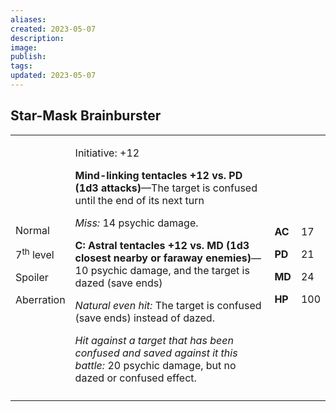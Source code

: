 ```yaml
---
aliases: 
created: 2023-05-07
description: 
image: 
publish: 
tags: 
updated: 2023-05-07
---
```


## Star-Mask Brainburster

<table>
<colgroup>
<col style="width: 16%" />
<col style="width: 71%" />
<col style="width: 5%" />
<col style="width: 6%" />
</colgroup>
<tbody>
<tr class="odd">
<td><p>Normal</p>
<p>7<sup>th</sup> level</p>
<p>Spoiler</p>
<p>Aberration</p></td>
<td><p>Initiative: +12</p>
<p><strong>Mind-linking tentacles +12 vs. PD (1d3 attacks)</strong>—The
target is confused until the end of its next turn</p>
<p><em>Miss:</em> 14 psychic damage.</p>
<p><strong>C: Astral tentacles +12 vs. MD (1d3 closest nearby or faraway
enemies)</strong>—10 psychic damage, and the target is dazed (save
ends)</p>
<p><em>Natural even hit:</em> The target is confused (save ends) instead
of dazed.</p>
<p><em>Hit against a target that has been confused and saved against it
this battle:</em> 20 psychic damage, but no dazed or confused
effect.</p></td>
<td><p><strong>AC</strong></p>
<p><strong>PD</strong></p>
<p><strong>MD</strong></p>
<p><strong>HP</strong></p></td>
<td><p>17</p>
<p>21</p>
<p>24</p>
<p>100</p></td>
</tr>
<tr class="even">
<td></td>
<td></td>
<td></td>
<td></td>
</tr>
</tbody>
</table>

